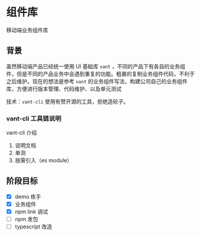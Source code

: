# 组件库

移动端业务组件库

## 背景

虽然移动端产品已经统一使用 UI 基础库 `vant` ，不同的产品下有各自的业务组件，但是不同的产品业务中会遇到重复的功能。粗暴的复制业务组件代码，不利于之后维护。现在的想法是参考 `vant` 的业务组件写法，构建公司自己的业务组件库，方便进行版本管理、代码维护、以及单元测试

技术：`vant-cli` 使用有赞开源的工具，拒绝造轮子。

### vant-cli 工具链说明

vant-cli 介绍

1. 说明文档
2. 单测
3. 按需引入（es module）

## 阶段目标

- [x] demo 练手
- [x] 业务组件
- [x] npm link 调试
- [ ] npm 发包
- [ ] typescript 改造

